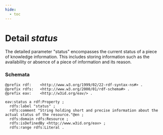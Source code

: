 ```yaml
---
hide:
  - toc
---
```


# Detail *status*

The detailed parameter "status" encompasses the current status of a piece of knowledge information. This includes storing information such as the availability or absence of a piece of information and its reason.

### Schemata

````{.turtle hl_lines="14"}
@prefix rdf:    <http://www.w3.org/1999/02/22-rdf-syntax-ns#> .
@prefix rdfs:   <http://www.w3.org/2000/01/rdf-schema#> .
@prefix eav:    <http://w3id.org/eav/> . 

eav:status a rdf:Property ;
  rdfs:label "status" ;
  rdfs:comment "String holding short and precise information about the actual status of the resource."@en ;
  rdfs:domain rdfs:Resource ;
  rdfs:isDefinedBy <http://www.w3id.org/eav> ;
  rdfs:range rdfs:Literal .

````